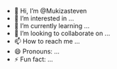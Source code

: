 - 👋 Hi, I’m @Mukizasteven
- 👀 I’m interested in ...
- 🌱 I’m currently learning ...
- 💞️ I’m looking to collaborate on ...
- 📫 How to reach me ...
- 😄 Pronouns: ...
- ⚡ Fun fact: ...

<!---
Mukizasteven/Mukizasteven is a ✨ special ✨ repository because its `README.md` (this file) appears on your GitHub profile.
You can click the Preview link to take a look at your changes.
--->

